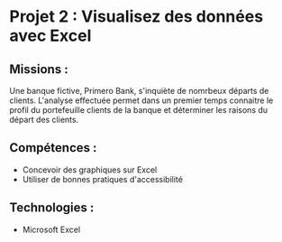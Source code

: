 # Projet 2 : Visualisez des données avec Excel

## Missions : 
Une banque fictive, Primero Bank, s'inquiète de nomrbeux départs de clients. L'analyse effectuée permet dans un premier temps connaitre le profil du portefeuille clients de la banque et déterminer les raisons du départ des clients.

## Compétences : 
- Concevoir des graphiques sur Excel
- Utiliser de bonnes pratiques d'accessibilité

## Technologies :
- Microsoft Excel
